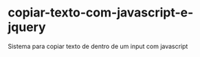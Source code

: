 # copiar-texto-com-javascript-e-jquery
Sistema para copiar texto de dentro de um input com javascript
